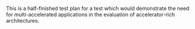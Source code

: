 This is a half-finished test plan for a test which would demonstrate the need for multi-accelerated applications in the evaluation of accelerator-rich architectures.

